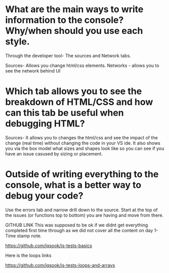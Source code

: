 # What are the main ways to write information to the console? Why/when should you use each style.

Through the developer tool- The sources and Network tabs.

Sources- Allows you change html/css elements.
Networks - allows you to see the network behind UI

# Which tab allows you to see the breakdown of HTML/CSS and how can this tab be useful when debugging HTML?

Sources- It allows you to changes the html/css and see the impact of the change (real time) without changing the code in your VS ide. It also shows you via the box model what sizes and shapes look like so you can see if you have an issue casused by sizing or placement.

# Outside of writing everything to the console, what is a better way to debug your code?

Use the errors tab and narrow drill down to the source. Start at the top of the issues (or functions top to bottom) you are having and move from there.

GITHUB LINK
This was supposed to be ok if we didnt get everything completed first time through as we did not cover all the content on day 1- Time stamp note.

https://github.com/jqsook/js-tests-basics

Here is the loops links

https://github.com/jqsook/js-tests-loops-and-arrays
